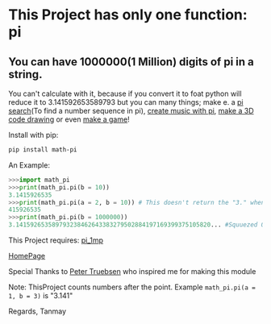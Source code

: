 # This Project has only one function: pi

## You can have **1000000(1 Million) digits** of pi in a string.

You can't calculate with it, because if you convert it to foat python will reduce it to 3.141592653589793 but you can many things; make e. a [pi search](https://www.angio.net/pi/piquery.html)(To find a number sequence in pi), [create music with pi](https://www.youtube.com/watch?v=wM-x3pUcdeo), [make a 3D code drawing](https://pi2e.ch/blog/2016/07/11/the-pi-protein/) or even [make a game](https://www.sporcle.com/games/g/pi)! 


Install with pip:
```bash
pip install math-pi
```

An Example:
```python
>>>import math_pi
>>>print(math_pi.pi(b = 10))
3.1415926535
>>>print(math_pi.pi(a = 2, b = 10)) # This doesn't return the "3." when the starting number is more than 1
415926535
>>>print(math_pi.pi(b = 1000000))
3.141592653589793238462643383279502884197169399375105820... #Squuezed Output Viewer will pop up when you print a big number
```
This Project requires:
[pi_1mp](https://pypi.org/project/pi-1mp/)


[HomePage](https://github.com/Tams-Tams/pi/blob/master/math_pi_0.0.7)


Special Thanks to [Peter Truebsen](https://pi2e.ch/blog/) who inspired me for making this module

Note: ThisProject counts numbers after the point. Example ```math_pi.pi(a = 1, b = 3)``` is "3.141"

Regards,
Tanmay